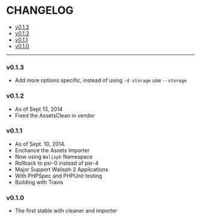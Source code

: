 # CHANGELOG
 - [v0.1.3](#v013)
 - [v0.1.2](#v012)
 - [v0.1.1](#v011)
 - [v0.1.0](#v010)

* * *

### v0.1.3
- Add more options specific, instead of using `-d storage` use `--storage`
### v0.1.2
- As of Sept 13, 2014
- Fixed the AssetsClean in vendor
### v0.1.1
- As of Sept. 10, 2014.
- Enchance the Assets Importer
- Now using `Walisph` Namespace
- Rollback to psr-0 instead of psr-4
- Major Support Walisph 2 Applications
- With PHPSpec and PHPUnit testing
- Building with Travis
### v0.1.0
- The first stable with cleaner and importer
